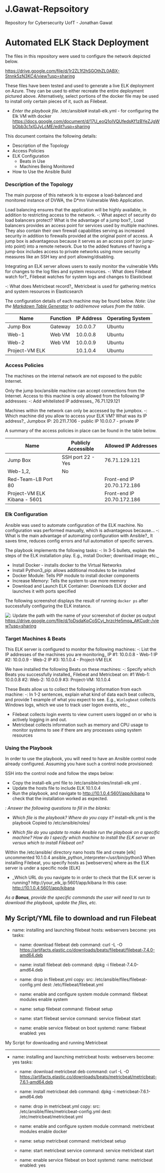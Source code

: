 # J.Gawat-Repsoitory
Repository for Cybersecurity UofT - Jonathan Gawat
# Automated ELK Stack Deployment

The files in this repository were used to configure the network depicted below.

https://drive.google.com/file/d/1r2ZL1f2hSGOthZL0ABX-Stnnk5zN3KC4/view?usp=sharing

These files have been tested and used to generate a live ELK deployment on Azure. They can be used to either recreate the entire deployment pictured above. Alternatively, select portions of the docker file may be used to install only certain pieces of it, such as Filebeat.

  - _Enter the playbook file._
/etc/ansible# install-elk.yml - for configuring the Elk VM with docker
https://docs.google.com/document/d/17U_eoQ1oIVQUfedsKf1zBYeZJgWbObb3c1xlGJyLcME/edit?usp=sharing


This document contains the following details:
- Description of the Topology
- Access Policies
- ELK Configuration
  - Beats in Use
  - Machines Being Monitored
- How to Use the Ansible Build


### Description of the Topology

The main purpose of this network is to expose a load-balanced and monitored instance of DVWA, the D*mn Vulnerable Web Application.

Load balancing ensures that the application will be highly available, in addition to restricting access to the network.
-: What aspect of security do load balancers protect? What is the advantage of a jump box?_
Load balancers provides an access point for services used by multiple machines. They also contain their own firewall capabilities serving as increased security in addition to firewalls provided at the original point of access.
A jump box is advantageous because it serves as an access point (or jump-into point) into a remote network. Due to the added features of having a jump-box includes access to private networks using more security measures like an SSH key and port allowing/disabling.


Integrating an ELK server allows users to easily monitor the vulnerable VMs for changes to the log files and system resources.
-: What does Filebeat watch for?_
Filebeat watches for system logs and changes to Elasticbeat 

-: What does Metricbeat record?_
Metricbeat is used for gathering metrics and system resources in Elasticsearch


The configuration details of each machine may be found below.
_Note: Use the [Markdown Table Generator](http://www.tablesgenerator.com/markdown_tables) to add/remove values from the table_.

| Name     | Function | IP Address | Operating System |
|----------|----------|------------|------------------|
| Jump Box | Gateway  | 10.0.0.7   | Ubuntu           |
| Web-1    | Web VM   | 10.0.0.8   | Ubuntu           |
| Web-2    | Web VM   | 10.0.0.9   | Ubuntu           |
| Project-VM ELK|     | 10.1.0.4   | Ubuntu           |                  

### Access Policies

The machines on the internal network are not exposed to the public Internet. 

Only the jump box/ansible machine can accept connections from the Internet. Access to this machine is only allowed from the following IP addresses:
-: Add whitelisted IP addresses_
76.71.129.121


Machines within the network can only be accessed by the jumpbox.
-: Which machine did you allow to access your ELK VM? What was its IP address?_
Jumpbox IP: 20.211.7.106 - public IP
            10.0.0.7 - private IP

A summary of the access policies in place can be found in the table below.

| Name     | Publicly Accessible | Allowed IP Addresses |
|----------|---------------------|----------------------|
| Jump Box | SSH port 22 - Yes   | 76.71.129.121        |
| Web-1,2, | No                  |                      |
| Red-Team-LB Port 80|           | Front-end IP 20.70.172.186                     |
| Project-VM ELK Kibana - 5601|  | Front-end IP 20.70.172.186


### Elk Configuration

Ansible was used to automate configuration of the ELK machine. No configuration was performed manually, which is advantageous because...
-: What is the main advantage of automating configuration with Ansible?_
It saves time, reduces config errors and full automation of specific servers.

The playbook implements the following tasks:
-: In 3-5 bullets, explain the steps of the ELK installation play. E.g., install Docker; download image; etc._
- Install Docker - installs docker to the Virtual Networks
- Install Python3_pip: allows additional modules to be installed
- Docker Module: Tells PIP module to install docker components
- Increase Memory: Tells the system to use more memory 
- Download and Launch ELK Container: Downloads ELK docker and launches it with ports specified 

The following screenshot displays the result of running `docker ps` after successfully configuring the ELK instance.

![: Update the path with the name of your screenshot of docker ps output](Images/docker_ps_output.png)
https://drive.google.com/file/d/1oDsdaKpCoSCyj_hrzcHe5mqa_AKCudr-/view?usp=sharing


### Target Machines & Beats
This ELK server is configured to monitor the following machines:
-: List the IP addresses of the machines you are monitoring_
IP #1: 10.0.0.8 - Web-1
IP #2: 10.0.0.9 - Web-2
IP #3: 10.1.0.4 - Project-VM ELK


We have installed the following Beats on these machines:
-: Specify which Beats you successfully installed_
Filebeat and Metricbeat on:
#1 Web-1: 10.0.0.8
#2: Web-2: 10.0.0.9
#3: Project-VM: 10.1.0.4

These Beats allow us to collect the following information from each machine:
-: In 1-2 sentences, explain what kind of data each beat collects, and provide 1 example of what you expect to see. E.g., `Winlogbeat` collects Windows logs, which we use to track user logon events, etc._

- Filebeat collects login events to view current users logged on or who is actively logging in and out.
- Metricbeat collects information such as memory and CPU usage to monitor systems to see if there are any processes using system resources 


### Using the Playbook
In order to use the playbook, you will need to have an Ansible control node already configured. Assuming you have such a control node provisioned: 

SSH into the control node and follow the steps below:
- Copy the install-elk.yml file to /etc/ansible/roles/install-elk.yml .
- Update the hosts file to include ELK 10.1.0.4 
- Run the playbook, and navigate to http://10.1.0.4:5601/app/kibana to check that the installation worked as expected.

_: Answer the following questions to fill in the blanks:_
- _Which file is the playbook? Where do you copy it?_
install-elk.yml is the playbook 
Copied to /etc/ansible/roles/

- _Which file do you update to make Ansible run the playbook on a specific machine? How do I specify which machine to install the ELK server on versus which to install Filebeat on?_

Within the /etc/ansible/ directory nano hosts file and create [elk] uncommented 10.1.0.4 ansible_python_interpreter=/usr/bin/python3
When installing Filebeat, you specify hosts as [webservers] where as the ELK server is under a specific node [ELK] 

- _Which URL do you navigate to in order to check that the ELK server is running?
http://your_elk_ip:5601/app/kibana
In this case: http://10.1.0.4:5601/app/kibana

_As a **Bonus**, provide the specific commands the user will need to run to download the playbook, update the files, etc._

My Script/YML file to download and run Filebeat
---
- name: installing and launching filebeat
  hosts: webservers
  become: yes
  tasks:

  - name: download filebeat deb
    command: curl -L -O https://artifacts.elastic.co/downloads/beats/filebeat/filebeat-7.4.0-amd64.deb

  - name: install filebeat deb
    command: dpkg -i filebeat-7.4.0-amd64.deb

  - name: drop in filebeat.yml
    copy:
      src: /etc/ansible/files/filebeat-config.yml
      dest: /etc/filebeat/filebeat.yml

  - name: enable and configure system module
    command: filebeat modules enable system

  - name: setup filebeat
    command: filebeat setup

  - name: start filebeat service
    command: service filebeat start

  - name: enable service filebeat on boot
    systemd:
      name: filebeat
      enabled: yes

My Script for downloading and running Metricbeat

---
- name: installing and launching metricbeat
  hosts: webservers
  become: yes
  tasks:

  - name: download metricbeat deb
    command: curl -L -O https://artifacts.elastic.co/downloads/beats/metricbeat/metricbeat-7.6.1-amd64.deb

  - name: install metricbeat deb
    command: dpkg -i metricbeat-7.6.1-amd64.deb

  - name: drop in metricbeat.yml
    copy:
      src: /etc/ansible/files/metricbeat-config.yml
      dest: /etc/metricbeat/metricbeat.yml

  - name: enable and configure system module
    command: metricbeat modules enable docker

  - name: setup metricbeat
    command: metricbeat setup

  - name: start metricbeat service
    command: service metricbeat start

  - name: enable service filebeat on boot
    systemd:
      name: metricbeat
      enabled: yes
